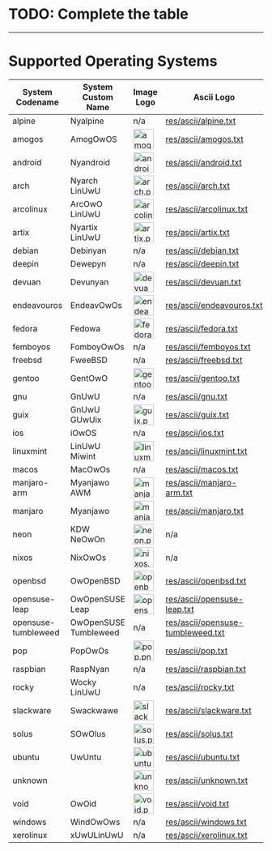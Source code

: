 # TODO: Complete the table
---
# Supported Operating Systems

|System Codename|System Custom Name|Image Logo|Ascii Logo|
|---------------|------------------|----------|----------|
|alpine|Nyalpine|n/a|[res/ascii/alpine.txt](./res/ascii/alpine.txt)|
|amogos|AmogOwOS|<img src="./res/amogos.png" alt="amogos.png" width=40px>|[res/ascii/amogos.txt](./res/ascii/amogos.txt)|
|android|Nyandroid|<img src="./res/android.png" alt="android.png" width=40px>|[res/ascii/android.txt](./res/ascii/android.txt)|
|arch|Nyarch LinUwU|<img src="./res/arch.png" alt="arch.png" width=40px>|[res/ascii/arch.txt](./res/ascii/arch.txt)|
|arcolinux|ArcOwO LinUwU|<img src="./res/arcolinux.png" alt="arcolinux.png" width=40px>|[res/ascii/arcolinux.txt](./res/ascii/arcolinux.txt)|
|artix|Nyartix LinUwU|<img src="./res/artix.png" alt="artix.png" width=40px>|[res/ascii/artix.txt](./res/ascii/artix.txt)|
|debian|Debinyan|n/a|[res/ascii/debian.txt](./res/ascii/debian.txt)|
|deepin|Dewepyn|n/a|[res/ascii/deepin.txt](./res/ascii/deepin.txt)|
|devuan|Devunyan|<img src="./res/devuan.png" alt="devuan.png" width=40px>|[res/ascii/devuan.txt](./res/ascii/devuan.txt)|
|endeavouros|EndeavOwOs|<img src="./res/endeavouros.png" alt="endeavouros.png" width=40px>|[res/ascii/endeavouros.txt](./res/ascii/endeavouros.txt)|
|fedora|Fedowa|<img src="./res/fedora.png" alt="fedora.png" width=40px>|[res/ascii/fedora.txt](./res/ascii/fedora.txt)|
|femboyos|FomboyOwOs|n/a|[res/ascii/femboyos.txt](./res/ascii/femboyos.txt)|
|freebsd|FweeBSD|n/a|[res/ascii/freebsd.txt](./res/ascii/freebsd.txt)|
|gentoo|GentOwO|<img src="./res/gentoo.png" alt="gentoo.png" width=40px>|[res/ascii/gentoo.txt](./res/ascii/gentoo.txt)|
|gnu|GnUwU|n/a|[res/ascii/gnu.txt](./res/ascii/gnu.txt)|
|guix|GnUwU GUwUix|<img src="./res/guix.png" alt="guix.png" width=40px>|[res/ascii/guix.txt](./res/ascii/guix.txt)|
|ios|iOwOS|n/a|[res/ascii/ios.txt](./res/ascii/ios.txt)|
|linuxmint|LinUwU Miwint|<img src="./res/linuxmint.png" alt="linuxmint.png" width=40px>|[res/ascii/linuxmint.txt](./res/ascii/linuxmint.txt)|
|macos|MacOwOs|n/a|[res/ascii/macos.txt](./res/ascii/macos.txt)|
|manjaro-arm|Myanjawo AWM|<img src="./res/manjaro-arm.png" alt="manjaro-arm.png" width=40px>|[res/ascii/manjaro-arm.txt](./res/ascii/manjaro-arm.txt)|
|manjaro|Myanjawo|<img src="./res/manjaro.png" alt="manjaro.png" width=40px>|[res/ascii/manjaro.txt](./res/ascii/manjaro.txt)|
|neon|KDW NeOwOn|<img src="./res/neon.png" alt="neon.png" width=40px>|n/a|
|nixos|NixOwOs|<img src="./res/nixos.png" alt="nixos.png" width=40px>|n/a|
|openbsd|OwOpenBSD|<img src="./res/openbsd.png" alt="openbsd.png" width=40px>|[res/ascii/openbsd.txt](./res/ascii/openbsd.txt)|
|opensuse-leap|OwOpenSUSE Leap|<img src="./res/opensuse-leap.png" alt="opensuse-leap.png" width=40px>|[res/ascii/opensuse-leap.txt](./res/ascii/opensuse-leap.txt)|
|opensuse-tumbleweed|OwOpenSUSE Tumbleweed|n/a|[res/ascii/opensuse-tumbleweed.txt](./res/ascii/opensuse-tumbleweed.txt)|
|pop|PopOwOs|<img src="./res/pop.png" alt="pop.png" width=40px>|[res/ascii/pop.txt](./res/ascii/pop.txt)|
|raspbian|RaspNyan|n/a|[res/ascii/raspbian.txt](./res/ascii/raspbian.txt)|
|rocky|Wocky LinUwU|n/a|[res/ascii/rocky.txt](./res/ascii/rocky.txt)|
|slackware|Swackwawe|<img src="./res/slackware.png" alt="slackware.png" width=40px>|[res/ascii/slackware.txt](./res/ascii/slackware.txt)|
|solus|SOwOlus|<img src="./res/solus.png" alt="solus.png" width=40px>|[res/ascii/solus.txt](./res/ascii/solus.txt)|
|ubuntu|UwUntu|<img src="./res/ubuntu.png" alt="ubuntu.png" width=40px>|[res/ascii/ubuntu.txt](./res/ascii/ubuntu.txt)|
|unknown||<img src="./res/unknown.png" alt="unknown.png" width=40px>|[res/ascii/unknown.txt](./res/ascii/unknown.txt)|
|void|OwOid|<img src="./res/void.png" alt="void.png" width=40px>|[res/ascii/void.txt](./res/ascii/void.txt)|
|windows|WindOwOws|n/a|[res/ascii/windows.txt](./res/ascii/windows.txt)|
|xerolinux|xUwULinUwU|n/a|[res/ascii/xerolinux.txt](./res/ascii/xerolinux.txt)|
